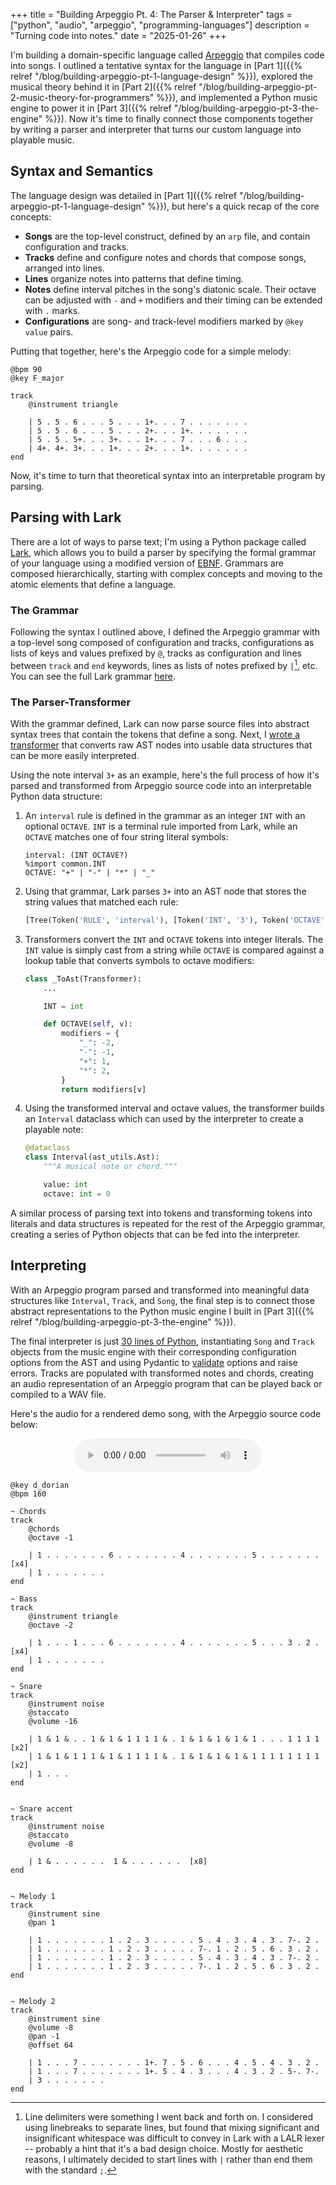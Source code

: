 +++
title = "Building Arpeggio Pt. 4: The Parser & Interpreter"
tags = ["python", "audio", "arpeggio", "programming-languages"]
description = "Turning code into notes."
date = "2025-01-26"
+++

I'm building a domain-specific language called [Arpeggio](/tag/arpeggio) that compiles code into songs. I outlined a tentative syntax for the language in [Part 1]({{% relref "/blog/building-arpeggio-pt-1-language-design" %}}), explored the musical theory behind it in [Part 2]({{% relref "/blog/building-arpeggio-pt-2-music-theory-for-programmers" %}}), and implemented a Python music engine to power it in [Part 3]({{% relref "/blog/building-arpeggio-pt-3-the-engine" %}}). Now it's time to finally connect those components together by writing a parser and interpreter that turns our custom language into playable music.

## Syntax and Semantics

The language design was detailed in [Part 1]({{% relref "/blog/building-arpeggio-pt-1-language-design" %}}), but here's a quick recap of the core concepts:

- **Songs** are the top-level construct, defined by an `arp` file, and contain configuration and tracks.
- **Tracks** define and configure notes and chords that compose songs, arranged into lines.
- **Lines** organize notes into patterns that define timing.
- **Notes** define interval pitches in the song's diatonic scale. Their octave can be adjusted with `-` and `+` modifiers and their timing can be extended with `.` marks. 
- **Configurations** are song- and track-level modifiers marked by `@key value` pairs.

Putting that together, here's the Arpeggio code for a simple melody:

```text
@bpm 90
@key F_major

track
    @instrument triangle

    | 5 . 5 . 6 . . . 5 . . . 1+. . . 7 . . . . . . .
    | 5 . 5 . 6 . . . 5 . . . 2+. . . 1+. . . . . . .
    | 5 . 5 . 5+. . . 3+. . . 1+. . . 7 . . . 6 . . .
    | 4+. 4+. 3+. . . 1+. . . 2+. . . 1+. . . . . . .
end
```

Now, it's time to turn that theoretical syntax into an interpretable program by parsing.

## Parsing with Lark

There are a lot of ways to parse text; I'm using a Python package called [Lark](https://github.com/lark-parser/lark), which allows you to build a parser by specifying the formal grammar of your language using a modified version of [EBNF](https://en.wikipedia.org/wiki/Extended_Backus%E2%80%93Naur_form). Grammars are composed hierarchically, starting with complex concepts and moving to the atomic elements that define a language.

### The Grammar

Following the syntax I outlined above, I defined the Arpeggio grammar with a top-level song composed of configuration and tracks, configurations as lists of keys and values prefixed by `@`, tracks as configuration and lines between `track` and `end` keywords, lines as lists of notes prefixed by `|`[^line delimiters], etc. You can see the full Lark grammar [here](https://github.com/aazuspan/arpeggio/blob/main/src/arpeggio/arpeggio.lark).

### The Parser-Transformer

With the grammar defined, Lark can now parse source files into abstract syntax trees that contain the tokens that define a song. Next, I [wrote a transformer](https://github.com/aazuspan/arpeggio/blob/main/src/arpeggio/arp_ast.py) that converts raw AST nodes into usable data structures that can be more easily interpreted.

Using the note interval `3+` as an example, here's the full process of how it's parsed and transformed from Arpeggio source code into an interpretable Python data structure:

1. An `interval` rule is defined in the grammar as an integer `INT` with an optional `OCTAVE`. `INT` is a terminal rule imported from Lark, while an `OCTAVE` matches one of four string literal symbols:

    ```text
    interval: (INT OCTAVE?)
    %import common.INT
    OCTAVE: "+" | "-" | "*" | "_"
    ```

1. Using that grammar, Lark parses `3+` into an AST node that stores the string values that matched each rule:

    ```python
    [Tree(Token('RULE', 'interval'), [Token('INT', '3'), Token('OCTAVE', '+')])]
    ```

1. Transformers convert the `INT` and `OCTAVE` tokens into integer literals. The `INT` value is simply cast from a string while `OCTAVE` is compared against a lookup table that converts symbols to octave modifiers:

    ```python
    class _ToAst(Transformer):
        ...

        INT = int

        def OCTAVE(self, v):
            modifiers = {
                "_": -2,
                "-": -1,
                "+": 1,
                "*": 2,
            }
            return modifiers[v]
    ```

1. Using the transformed interval and octave values, the transformer builds an `Interval` dataclass which can used by the interpreter to create a playable note:

    ```python
    @dataclass
    class Interval(ast_utils.Ast):
        """A musical note or chord."""

        value: int
        octave: int = 0
    ```

A similar process of parsing text into tokens and transforming tokens into literals and data structures is repeated for the rest of the Arpeggio grammar, creating a series of Python objects that can be fed into the interpreter. 

## Interpreting 

With an Arpeggio program parsed and transformed into meaningful data structures like `Interval`, `Track`, and `Song`, the final step is to connect those abstract representations to the Python music engine I built in [Part 3]({{% relref "/blog/building-arpeggio-pt-3-the-engine" %}}).

The final interpreter is just [30 lines of Python](https://github.com/aazuspan/arpeggio/blob/main/src/arpeggio/interpreter.py), instantiating `Song` and `Track` objects from the music engine with their corresponding configuration options from the AST and using Pydantic to [validate](https://github.com/aazuspan/arpeggio/blob/main/src/arpeggio/validation.py) options and raise errors. Tracks are populated with transformed notes and chords, creating an audio representation of an Arpeggio program that can be played back or compiled to a WAV file.

Here's the audio for a rendered demo song, with the Arpeggio source code below:


<center>
<audio controls> 
    <source src="demo_song.wav" type="audio/wav">
    Your browser does not support the audio element.
</audio>
</center>


```text
@key d_dorian
@bpm 160

~ Chords
track
    @chords
    @octave -1

    | 1 . . . . . . . 6 . . . . . . . 4 . . . . . . . 5 . . . . . . . [x4]
    | 1 . . . . . . .
end

~ Bass
track
    @instrument triangle
    @octave -2

    | 1 . . . 1 . . . 6 . . . . . . . 4 . . . . . . . 5 . . . 3 . 2 . [x4]
    | 1 . . . . . . .
end

~ Snare
track
    @instrument noise
    @staccato
    @volume -16

    | 1 & 1 & . . 1 & 1 & 1 1 1 1 & . 1 & 1 & 1 & 1 & 1 . . . 1 1 1 1 [x2]
    | 1 & 1 & 1 1 1 & 1 & 1 1 1 1 & . 1 & 1 & 1 & 1 & 1 1 1 1 1 1 1 1 [x2]
    | 1 . . .
end


~ Snare accent
track
    @instrument noise
    @staccato
    @volume -8

    | 1 & . . . . . .  1 & . . . . . .  [x8]
end


~ Melody 1
track
    @instrument sine
    @pan 1

    | 1 . . . . . . . 1 . 2 . 3 . . . . . 5 . 4 . 3 . 4 . 3 . 7-. 2 .
    | 1 . . . . . . . 1 . 2 . 3 . . . . . 7-. 1 . 2 . 5 . 6 . 3 . 2 .
    | 1 . . . . . . . 1 . 2 . 3 . . . . . 5 . 4 . 3 . 4 . 3 . 7-. 2 .
    | 1 . . . . . . . 1 . 2 . 3 . . . . . 7-. 1 . 2 . 5 . 6 . 3 . 2 .
end


~ Melody 2
track
    @instrument sine
    @volume -8
    @pan -1
    @offset 64

    | 1 . . . 7 . . . . . . . 1+. 7 . 5 . 6 . . . 4 . 5 . 4 . 3 . 2 .
    | 1 . . . 7 . . . . . . . 1+. 5 . 4 . 3 . . . 4 . 3 . 2 . 5-. 7-.
    | 3 . . . . . . .
end
```

[^line delimiters]: Line delimiters were something I went back and forth on. I considered using linebreaks to separate lines, but found that mixing significant and insignificant whitespace was difficult to convey in Lark with a LALR lexer -- probably a hint that it's a bad design choice. Mostly for aesthetic reasons, I ultimately decided to start lines with `|` rather than end them with the standard `;`.